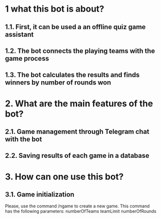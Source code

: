 # 1 what this bot is about?
## 1.1. First, it can be used a an offline quiz game assistant
## 1.2. The bot connects the playing teams with the game process
## 1.3. The bot calculates the results and finds winners by number of rounds won

# 2. What are the main features of the bot?
## 2.1. Game management through Telegram chat with the bot
## 2.2. Saving results of each game in a database

# 3. How can one use this bot?
## 3.1. Game initialization
Please, use the command /ngame to create a new game. This command has the following parameters: numberOfTeams teamLimit numberOfRounds



